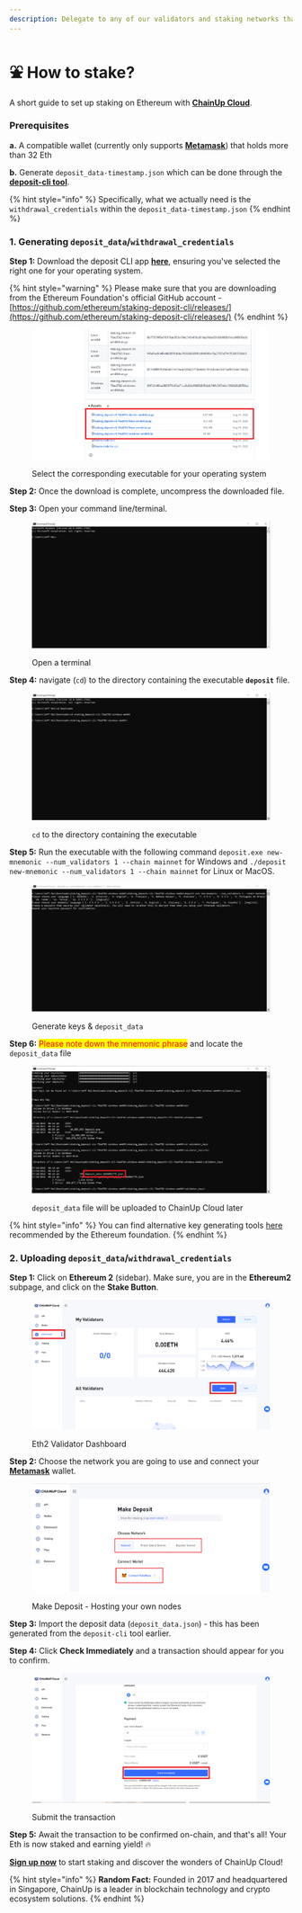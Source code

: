 ```yaml
---
description: Delegate to any of our validators and staking networks that we support
---
```


# ⛲ How to stake?

A short guide to set up staking on Ethereum with [**ChainUp Cloud**](https://cloud.chainup.com/).

### **Prerequisites**

**a.** A compatible wallet (currently only supports [**Metamask**](https://metamask.io/)) that holds more than 32 Eth

**b.** Generate `deposit_data-timestamp.json` which can be done through the [**deposit-cli tool**](https://github.com/ethereum/staking-deposit-cli/releases/).&#x20;

{% hint style="info" %}
Specifically, what we actually need is the `withdrawal_credentials` within the `deposit_data-timestamp.json`
{% endhint %}

### 1. Generating `deposit_data`/`withdrawal_credentials`

**Step 1:** Download the deposit CLI app [**here**](https://github.com/ethereum/staking-deposit-cli/releases/), ensuring you've selected the right one for your operating system.

{% hint style="warning" %}
Please make sure that you are downloading from the Ethereum Foundation's official GitHub account - [https://github.com/ethereum/staking-deposit-cli/releases/](https://github.com/ethereum/staking-deposit-cli/releases/)
{% endhint %}

<figure><img src="../../.gitbook/assets/deposit.png" alt=""><figcaption><p>Select the corresponding executable for your operating system</p></figcaption></figure>

**Step 2:** Once the download is complete, uncompress the downloaded file.

**Step 3:** Open your command line/terminal.

<figure><img src="../../.gitbook/assets/terminal.PNG" alt=""><figcaption><p>Open a terminal</p></figcaption></figure>

**Step 4:** navigate (`cd`) to the directory containing the executable **`deposit`** file.&#x20;

<figure><img src="../../.gitbook/assets/cd (2).PNG" alt=""><figcaption><p><code>cd</code> to the directory containing the executable</p></figcaption></figure>

**Step 5:** Run the executable with the following command `deposit.exe new-mnemonic --num_validators 1 --chain mainnet` for Windows and `./deposit new-mnemonic --num_validators 1 --chain mainnet` for Linux or MacOS.

<figure><img src="../../.gitbook/assets/gg.PNG" alt=""><figcaption><p>Generate keys &#x26; <code>deposit_data</code></p></figcaption></figure>

**Step 6:** <mark style="color:red;">Please note down the mnemonic phrase</mark> and locate the `deposit_data` file

<figure><img src="../../.gitbook/assets/depo.png" alt=""><figcaption><p><code>deposit_data</code> file will be uploaded to ChainUp Cloud later</p></figcaption></figure>

{% hint style="info" %}
You can find alternative key generating tools [here](https://ethereum.org/en/staking/solo/#key-generators) recommended by the Ethereum foundation.
{% endhint %}

### 2. Uploading `deposit_data`/`withdrawal_credentials`

**Step 1:** Click on **Ethereum 2** (sidebar). Make sure, you are in the **Ethereum2** subpage, and click on the **Stake Button**.

<figure><img src="../../.gitbook/assets/dd.png" alt=""><figcaption><p>Eth2 Validator Dashboard</p></figcaption></figure>

**Step 2:** Choose the network you are going to use and connect your [**Metamask**](https://metamask.io/) wallet.

<figure><img src="../../.gitbook/assets/image (2).png" alt=""><figcaption><p>Make Deposit - Hosting your own nodes</p></figcaption></figure>

**Step 3:**  Import the deposit data (`deposit_data.json`) - this has been generated from the `deposit-cli` tool earlier.

**Step 4:** Click **Check Immediately** and a transaction should appear for you to confirm.

<figure><img src="../../.gitbook/assets/check.png" alt=""><figcaption><p>Submit the transaction</p></figcaption></figure>

**Step 5:** Await the transaction to be confirmed on-chain, and that's all! Your Eth is now staked and earning yield! :fire:

[**Sign up now**](https://cloud.chainup.com/app/register) to start staking and discover the wonders of ChainUp Cloud!

{% hint style="info" %}
**Random Fact:** Founded in 2017 and headquartered in Singapore, ChainUp is a leader in blockchain technology and crypto ecosystem solutions.
{% endhint %}
